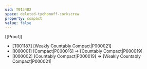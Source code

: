 ```yaml
---
uid: T015482
space: deleted-tychonoff-corkscrew
property: compact
value: false
---
```

[[Proof]]

* [T001187] [Weakly Countably Compact|P000021]
* [I000001] [Compact|P000016] => [Countably Compact|P000019]
* [I000002] [Countably Compact|P000019] => [Weakly Countably Compact|P000021]

